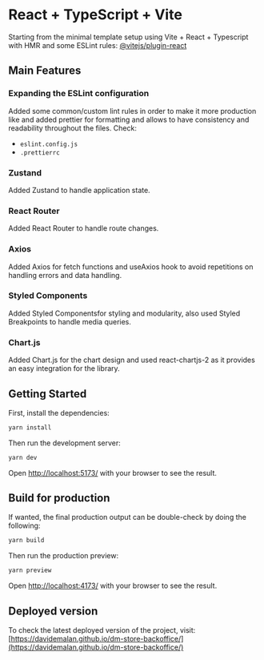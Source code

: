 # React + TypeScript + Vite

Starting from the minimal template setup using Vite + React + Typescript with HMR and some ESLint rules:
[@vitejs/plugin-react](https://vite.dev/guide/) 

## Main Features

### Expanding the ESLint configuration

Added some common/custom lint rules in order to make it more production like and added prettier for formatting and allows to have consistency and readability throughout the files.
Check:
- `eslint.config.js`
- `.prettierrc`


### Zustand

Added Zustand to handle application state.

### React Router

Added React Router to handle route changes.

### Axios

Added Axios for fetch functions and useAxios hook to avoid repetitions on handling errors and data handling.

### Styled Components

Added Styled Componentsfor styling and modularity, also used Styled Breakpoints to handle media queries.

### Chart.js

Added Chart.js for the chart design and used react-chartjs-2 as it provides an easy integration for the library.

## Getting Started

First, install the dependencies:
```bash
yarn install
```

Then run the development server:

```bash
yarn dev
```

Open [http://localhost:5173/](http://localhost:5173/) with your browser to see the result.

## Build for production

If wanted, the final production output can be double-check by doing the following:

```bash
yarn build
```

Then run the production preview:

```bash
yarn preview
```

Open [http://localhost:4173/](http://localhost:4173/) with your browser to see the result.

## Deployed version

To check the latest deployed version of the project, visit: 
[https://davidemalan.github.io/dm-store-backoffice/](https://davidemalan.github.io/dm-store-backoffice/)
<!-- TODO ## Env Variables -->
